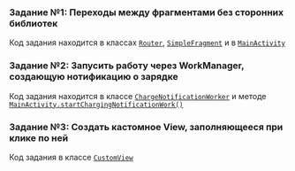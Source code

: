### Задание №1: Переходы между фрагментами без сторонних библиотек
Код задания находится в классах [`Router`](https://github.com/Sanektys/androidSdkTasks/blob/main/app/src/main/java/com/example/androidsdktasks/Router.kt), [`SimpleFragment`](https://github.com/Sanektys/androidSdkTasks/blob/main/app/src/main/java/com/example/androidsdktasks/SimpleFragment.kt) и в [`MainActivity`](https://github.com/Sanektys/androidSdkTasks/blob/208214ecc98f0ce11c12643bd2483753a2ff35d3/app/src/main/java/com/example/androidsdktasks/MainActivity.kt#L39C9-L40C67)
### Задание №2: Запусить работу через WorkManager, создающую нотификацию о зарядке
Код задания находится в классе [`ChargeNotificationWorker`](https://github.com/Sanektys/androidSdkTasks/blob/main/app/src/main/java/com/example/androidsdktasks/ChargeNotificationWorker.kt) и методе [`MainActivity.startChargingNotificationWork()`](https://github.com/Sanektys/androidSdkTasks/blob/208214ecc98f0ce11c12643bd2483753a2ff35d3/app/src/main/java/com/example/androidsdktasks/MainActivity.kt#L45C5-L80C6)
### Задание №3: Создать кастомное View, заполняющееся при клике по ней
Код задания в классе [`CustomView`](https://github.com/Sanektys/androidSdkTasks/blob/main/app/src/main/java/com/example/androidsdktasks/CustomView.kt)
